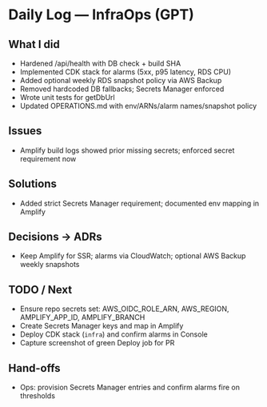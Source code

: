 # Daily Log — InfraOps (GPT)

## What I did
- Hardened /api/health with DB check + build SHA
- Implemented CDK stack for alarms (5xx, p95 latency, RDS CPU)
- Added optional weekly RDS snapshot policy via AWS Backup
- Removed hardcoded DB fallbacks; Secrets Manager enforced
- Wrote unit tests for getDbUrl
- Updated OPERATIONS.md with env/ARNs/alarm names/snapshot policy

## Issues
- Amplify build logs showed prior missing secrets; enforced secret requirement now

## Solutions
- Added strict Secrets Manager requirement; documented env mapping in Amplify

## Decisions → ADRs
- Keep Amplify for SSR; alarms via CloudWatch; optional AWS Backup weekly snapshots

## TODO / Next
- Ensure repo secrets set: AWS_OIDC_ROLE_ARN, AWS_REGION, AMPLIFY_APP_ID, AMPLIFY_BRANCH
- Create Secrets Manager keys and map in Amplify
- Deploy CDK stack (`infra`) and confirm alarms in Console
- Capture screenshot of green Deploy job for PR

## Hand-offs
- Ops: provision Secrets Manager entries and confirm alarms fire on thresholds
